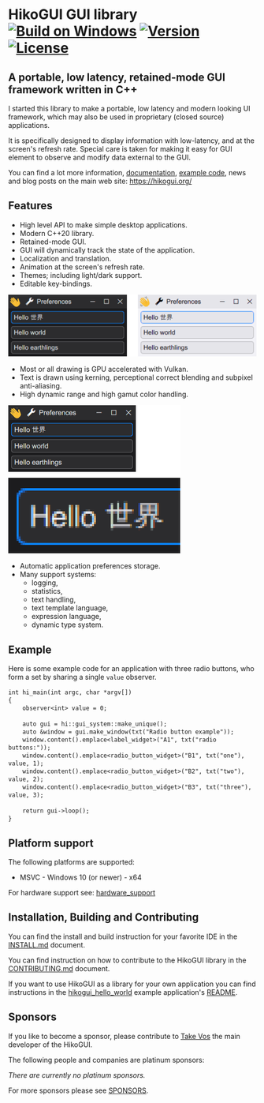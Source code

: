 HikoGUI GUI library [![Build on Windows](https://github.com/hikogui/hikogui/actions/workflows/build-on-windows.yml/badge.svg?branch=main)](https://github.com/hikogui/hikogui/actions/workflows/build-on-windows.yml) [![Version](https://img.shields.io/badge/dynamic/json?url=https://raw.githubusercontent.com/hikogui/hikogui/main/vcpkg.json&label=Latest%20Version&query=$[%27version%27]&color=blue)](https://github.com/hikogui/hikogui/releases/latest) [![License](https://img.shields.io/github/license/hikogui/hikogui.svg)](https://github.com/hikogui/hikogui/blob/main/LICENSE_1_0.txt)
==================

A portable, low latency, retained-mode GUI framework written in C++
-------------------------------------------------------------------

I started this library to make a portable, low latency and modern looking
UI framework, which may also be used in proprietary (closed source) applications.

It is specifically designed to display information with low-latency,
and at the screen's refresh rate. Special care is taken for making
it easy for GUI element to observe and modify data external to the GUI.

You can find a lot more information,
[documentation](https://hikogui.org/docs/hikogui/main/index.html),
[example code](https://github.com/hikogui/hikogui-hello-world/blob/main/src/main.cpp),
news and blog posts on the main web site: <https://hikogui.org/>

Features
--------

 - High level API to make simple desktop applications.
 - Modern C++20 library.
 - Retained-mode GUI.
 - GUI will dynamically track the state of the application.
 - Localization and translation.
 - Animation at the screen's refresh rate.
 - Themes; including light/dark support.
 - Editable key-bindings.

![Themes with dark and light mode](docs/media/screenshots/demo_dark_and_light.png)

 - Most or all drawing is GPU accelerated with Vulkan.
 - Text is drawn using kerning, perceptional correct blending and subpixel anti-aliasing.
 - High dynamic range and high gamut color handling.

![Subpixel anti-aliasing](docs/media/screenshots/subpixel_glyphs.png)

 - Automatic application preferences storage.
 - Many support systems:
   + logging,
   + statistics,
   + text handling,
   + text template language,
   + expression language,
   + dynamic type system.

Example
-------
Here is some example code for an application with three radio buttons,
who form a set by sharing a single `value` observer.

```
int hi_main(int argc, char *argv[])
{
    observer<int> value = 0;

    auto gui = hi::gui_system::make_unique();
    auto &window = gui.make_window(txt("Radio button example"));
    window.content().emplace<label_widget>("A1", txt("radio buttons:"));
    window.content().emplace<radio_button_widget>("B1", txt("one"), value, 1);
    window.content().emplace<radio_button_widget>("B2", txt("two"), value, 2);
    window.content().emplace<radio_button_widget>("B3", txt("three"), value, 3);

    return gui->loop();
}
```

Platform support
----------------

The following platforms are supported:

 - MSVC - Windows 10 (or newer) - x64

For hardware support see: [hardware\_support](docs/hardware_support.md)

Installation, Building and Contributing
---------------------------------------

You can find the install and build instruction for your favorite IDE
in the [INSTALL.md](INSTALL.md) document.

You can find instruction on how to contribute to the HikoGUI library in the
[CONTRIBUTING.md](CONTRIBUTING.md) document.

If you want to use HikoGUI as a library for your own application you can
find instructions in the [hikogui_hello_world](https://github.com/hikogui/hikogui_hello_world)
example application's [README](https://github.com/hikogui/hikogui_hello_world/blob/main/README.md).

Sponsors
--------

If you like to become a sponsor, please contribute to
[Take Vos](https://github.com/sponsors/takev) the main developer of the HikoGUI.

The following people and companies are platinum sponsors:

_There are currently no platinum sponsors._

For more sponsors please see [SPONSORS](SPONSORS.md).

